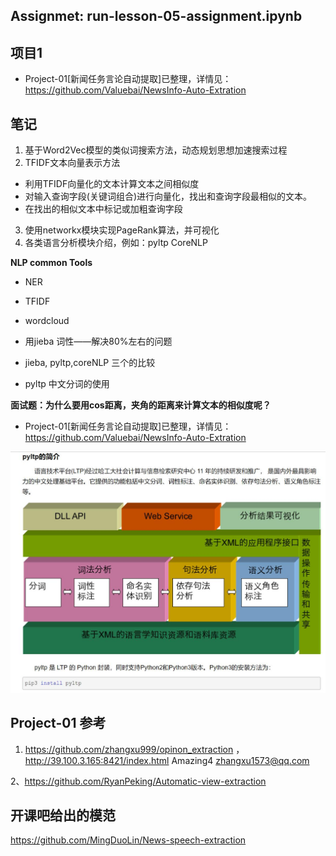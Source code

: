 ## Assignmet: run-lesson-05-assignment.ipynb


## 项目1

- Project-01[新闻任务言论自动提取]已整理，详情见：https://github.com/Valuebai/NewsInfo-Auto-Extration


## 笔记

1. 基于Word2Vec模型的类似词搜索方法，动态规划思想加速搜索过程
2. TFIDF文本向量表示方法
  - 利用TFIDF向量化的文本计算文本之间相似度
  - 对输入查询字段(关键词组合)进行向量化，找出和查询字段最相似的文本。
  - 在找出的相似文本中标记或加粗查询字段
3. 使用networkx模块实现PageRank算法，并可视化
4. 各类语言分析模块介绍，例如：pyltp CoreNLP


**NLP common Tools**

- NER
- TFIDF
- wordcloud
- 用jieba 词性——解决80%左右的问题
- jieba, pyltp,coreNLP 三个的比较

- pyltp 中文分词的使用

**面试题：为什么要用cos距离，夹角的距离来计算文本的相似度呢？**

- Project-01[新闻任务言论自动提取]已整理，详情见：https://github.com/Valuebai/NewsInfo-Auto-Extration


![pyltp简介](../images/pyltp简介.jpg)




## Project-01 参考
1. https://github.com/zhangxu999/opinon_extraction ， http://39.100.3.165:8421/index.html
Amazing4 zhangxu1573@qq.com

2、https://github.com/RyanPeking/Automatic-view-extraction



## 开课吧给出的模范

https://github.com/MingDuoLin/News-speech-extraction